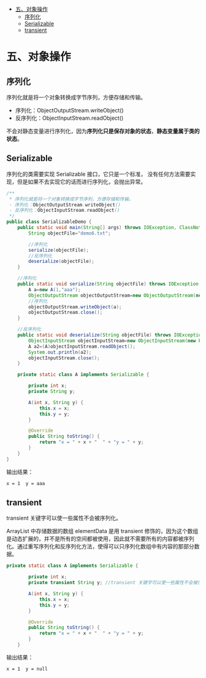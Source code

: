 <!-- GFM-TOC -->
* [五、对象操作](#五对象操作)
    * [序列化](#序列化)
    * [Serializable](#serializable)
    * [transient](#transient)
<!-- GFM-TOC -->

# 五、对象操作

## 序列化

序列化就是将一个对象转换成字节序列，方便存储和传输。

- 序列化：ObjectOutputStream.writeObject()
- 反序列化：ObjectInputStream.readObject()

不会对静态变量进行序列化，因为**序列化只是保存对象的状态**，**静态变量属于类的状态**。

## Serializable

序列化的类需要实现 Serializable 接口，它只是一个标准，
没有任何方法需要实现，但是如果不去实现它的话而进行序列化，会抛出异常。

```java
/**
 * 序列化就是将一个对象转换成字节序列，方便存储和传输。
 - 序列化：ObjectOutputStream.writeObject()
 - 反序列化：ObjectInputStream.readObject()
 */
public class SerializableDemo {
    public static void main(String[] args) throws IOException, ClassNotFoundException {
        String objectFile="demo6.txt";

        //序列化
        serialize(objectFile);
        //反序列化
        deserialize(objectFile);
    }

    //序列化
    public static void serialize(String objectFile) throws IOException {
        A a=new A(1,"aaa");
        ObjectOutputStream objectOutputStream=new ObjectOutputStream(new FileOutputStream(objectFile));
        //序列化
        objectOutputStream.writeObject(a);
        objectOutputStream.close();
    }

    //反序列化
    public static void deserialize(String objectFile) throws IOException, ClassNotFoundException {
        ObjectInputStream objectInputStream=new ObjectInputStream(new FileInputStream(objectFile));
        A a2=(A)objectInputStream.readObject();
        System.out.println(a2);
        objectInputStream.close();
    }

    private static class A implements Serializable {

        private int x;
        private String y;

        A(int x, String y) {
            this.x = x;
            this.y = y;
        }

        @Override
        public String toString() {
            return "x = " + x + "  " + "y = " + y;
        }
    }
}
```
输出结果：
```html
x = 1  y = aaa
```

## transient

transient 关键字可以使一些属性不会被序列化。

ArrayList 中存储数据的数组 elementData 是用 transient 修饰的，因为这个数组是动态扩展的，并不是所有的空间都被使用，因此就不需要所有的内容都被序列化。通过重写序列化和反序列化方法，使得可以只序列化数组中有内容的那部分数据。

```java
private static class A implements Serializable {

        private int x;
        private transient String y; //transient 关键字可以使一些属性不会被序列化。

        A(int x, String y) {
            this.x = x;
            this.y = y;
        }

        @Override
        public String toString() {
            return "x = " + x + "  " + "y = " + y;
        }
    }
```
输出结果：
```html
x = 1  y = null
```
